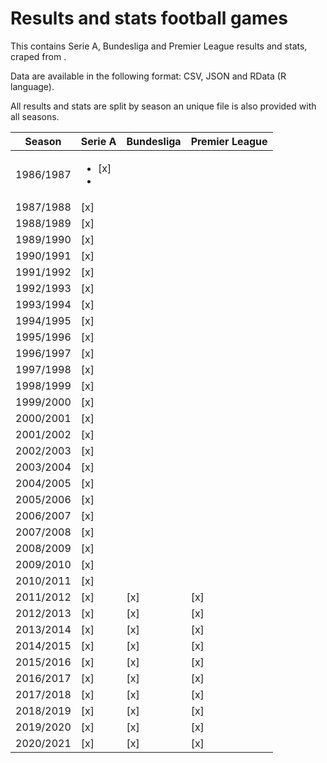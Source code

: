 # Results and stats football games

This contains Serie A, Bundesliga and Premier League results and stats, craped from .

Data are available in the following format: CSV, JSON and RData (R language).

All results and stats are split by season an unique file is also provided with all seasons.

| Season    | Serie A                | Bundesliga | Premier League |
| --------- | ---------------------- | ---------- | -------------- |
| 1986/1987 | <ul><li> [x] </li><li> |            |                |
| 1987/1988 | [x]                    |            |                |
| 1988/1989 | [x]                    |            |                |
| 1989/1990 | [x]                    |            |                |
| 1990/1991 | [x]                    |            |                |
| 1991/1992 | [x]                    |            |                |
| 1992/1993 | [x]                    |            |                |
| 1993/1994 | [x]                    |            |                |
| 1994/1995 | [x]                    |            |                |
| 1995/1996 | [x]                    |            |                |
| 1996/1997 | [x]                    |            |                |
| 1997/1998 | [x]                    |            |                |
| 1998/1999 | [x]                    |            |                |
| 1999/2000 | [x]                    |            |                |
| 2000/2001 | [x]                    |            |                |
| 2001/2002 | [x]                    |            |                |
| 2002/2003 | [x]                    |            |                |
| 2003/2004 | [x]                    |            |                |
| 2004/2005 | [x]                    |            |                |
| 2005/2006 | [x]                    |            |                |
| 2006/2007 | [x]                    |            |                |
| 2007/2008 | [x]                    |            |                |
| 2008/2009 | [x]                    |            |                |
| 2009/2010 | [x]                    |            |                |
| 2010/2011 | [x]                    |            |                |
| 2011/2012 | [x]                    | [x]        | [x]            |
| 2012/2013 | [x]                    | [x]        | [x]            |
| 2013/2014 | [x]                    | [x]        | [x]            |
| 2014/2015 | [x]                    | [x]        | [x]            |
| 2015/2016 | [x]                    | [x]        | [x]            |
| 2016/2017 | [x]                    | [x]        | [x]            |
| 2017/2018 | [x]                    | [x]        | [x]            |
| 2018/2019 | [x]                    | [x]        | [x]            |
| 2019/2020 | [x]                    | [x]        | [x]            |
| 2020/2021 | [x]                    | [x]        | [x]            |

